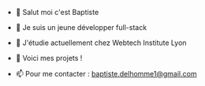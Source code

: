 - 👋 Salut moi c'est Baptiste

- 👀 Je suis un jeune développer full-stack

- 🌱 J'étudie actuellement chez Webtech Institute Lyon

- 💞️ Voici mes projets !

- 📫 Pour me contacter : baptiste.delhomme1@gmail.com

<!---
Baptif/Baptif is a ✨ special ✨ repository because its `README.md` (this file) appears on your GitHub profile.
You can click the Preview link to take a look at your changes.
--->
